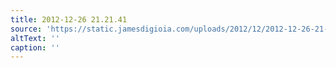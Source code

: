 ```yaml
---
title: 2012-12-26 21.21.41
source: 'https://static.jamesdigioia.com/uploads/2012/12/2012-12-26-21-21-41-scaled.jpg'
altText: ''
caption: ''
---
```


